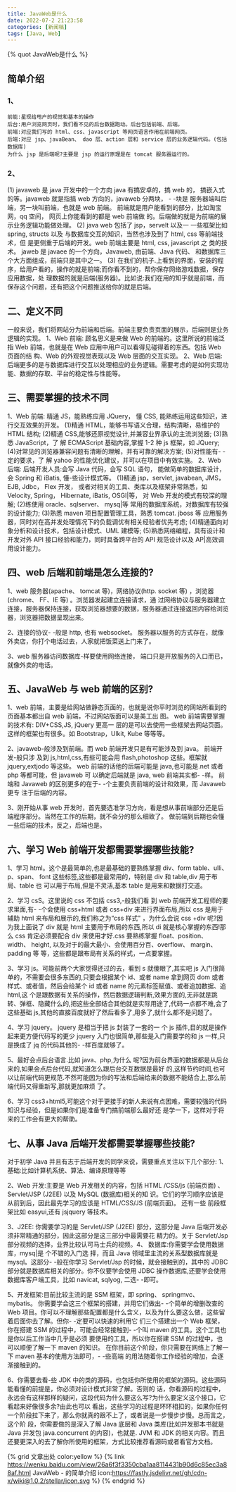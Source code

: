 ```yaml
---
title: JavaWeb是什么
date: 2022-07-2 21:23:58
categories: [新闻稿]
tags: [Java, Web]
---
```


{% quot JavaWeb是什么 %}

## 简单介绍

### 1、

```text
前能:星现给甩户的视觉和基本的操作
后台:用户浏览网页时，我们看不见的后台数据跑动。后台包括前端、后端。
前端:对应我们写的 html、css、javascript 等网页语言作用在前端网页。
后端:对应 jsp、javaBean、 dao 层、action 层和 service 层的业务逻辑代码。(包括数据库)
为什么 jsp 是后端呢?主要是 jsp 的运行原理是在 tomcat 服务器运行的。
```

### 2、

(1) javaweb 是 java 开发中的一个方向 java 有搞安卓的，搞 web 的， 搞嵌入式的等。javaweb 就是指搞 web 方向的，javaweb 分两块， - -块是
服务器端叫后端，另一块叫前端，也就是 web 前端。 前端就是用户能看到的部分，比如淘宝网，qq 空间， 网页上你能看到的都是 web 前端做
的。后端做的就是为前端的展示业务逻辑功能做处理。
(2) java web 包括了 jsp，servelt 以及一 一些框架比如 spring, structs 以及 与数据库交互的知识，当然也涉及到了 html, css 等前端技术，但
是更侧重于后端的开发。web 前端主要是 html, css, javascript 之 类的技术。
jaweb 是 javaee 的一个方向，Javaweb, 由前端、Java 代码、 和数据库三个大方面组成，前端只是其中之一。
(3) 在我们的机子.上看到的界面，安装的程序，给用户看的，操作的就是前端;而你看不到的，帮你保存网络游戏数据，保存应用数据，处
理数据的就是后端(服务器)。比如说:我们在用的知乎就是前端，而保存这个问题，还有把这个问题推送给你的就是后端。

## 二、定义不同

一般来说，我们将网站分为前端和后端。前端主要负责页面的展示，后端则是业务逻辑的实现。
1、Web 前端:
顾名思义是来做 Web 的前端的。这里所说的前端泛指 Web 前端，也就是在 Web 应用中用户可以看得见碰得着的东西。包括 Web 页面的结
构、Web 的外观视觉表现以及 Web 层面的交互实现。
2、Web 后端:
后端更多的是与数据库进行交互以处理相应的业务逻辑。需要考虑的是如何实现功能、数据的存取、平台的稳定性与性能等。

## 三、需要掌握的技术不同

1、Web 前端:
精通 JS，能熟练应用 JQuery， 懂 CSS, 能熟练运用这些知识，进行交互效果的开发。
(1)精通 HTML，能够书写语义合理，结构清晰，易维护的 HTML 结构;
(2)精通 CSS,能够还原视觉设计,并兼容业界承认的主流浏览器;
(3)熟悉 JavaScript，了 解 ECMAScript 基础内容,掌握 1-2 种 js 框架，如 JQuery;
(4)对常见的浏览器兼容问题有清晰的理解，并有可靠的解决方案;
(5)对性能有- -定的要求，了 解 yahoo 的性能优化建议，并可以在项目中有效实施。
2、Web 后端:
后端开发人员:会写 Java 代码，会写 SQL 语句， 能做简单的数据库设计，会 Spring 和 iBatis, 懂-些设计模式等。
(1)精通 jsp，servlet, javabean, JMS， EJB, Jdbc， Flex 开发， 或者对相关的工具、类库以及框架非常熟悉，如 Velocity, Spring， Hibernate, iBatis, OSGI|等， 对 Web 开发的模式有较深的理解;
(2)练使用 oracle、sqlserver、 mysq|等 常用的数据库系统，对数据库有较强的设计能力;
(3)熟悉 maven 项目配置管理工具，熟悉 tomcat. jboss 等 应用服务器，同时对在高并发处理情况下的负载调优有相关经验者优先考虑;
(4)精通面向对象分析和设计技术，包括设计模式、UML 建模等;
(5)熟悉网络编程，具有设计和开发对外 API 接口经验和能力，同时具备跨平台的 API 规范设计以及 AP|高效调用设计能力。

## 四、web 后端和前端是怎么连接的?

1、web 服务器(apache、 tomcat 等)，网络协议(http. socket 等) ，浏览器(chrome、 FF、IE 等) 。浏览器发起建立连接请求，通
过网络协议与服务器建立连接，服务器保持连接，获取浏览器想要的数据，服务器通过连接返回内容给浏览器，浏览器把数据呈现出来。

2、连接的协议- -般是 http, 也有 websocket。 服务器以服务的方式存在，就像外卖店，你打个电话过去，人家就把饭菜送上门来了。

3、web 服务器访问数据库-样要使用网络连接， 端口只是开放服务的入口而已，就像外卖的电话。

## 五、JavaWeb 与 web 前端的区别?

1、web 前端，主要是给网站做静态页面的，也就是说你平时浏览的网站所看到的页面基本都出自 web 前端，不过网站版面可以是美工出
图。
web 前端需要掌握的技术有: DIV+CSS,JS, jQuery 更高一 层的是可以去使用一些框架去网站页面。这样的框架也有很多。如
Bootstrap，Ulkit, Kube 等等等。

2、javaweb-般涉及到前端。而 web 前端开发只是有可能涉及到 java。
前端开发-般只涉 及到 js,html,css,有些可能会用 flash,photoshop 这些。框架就 jquery,extjodo 等这些。
web 前端的话他的后端可能是 java,也可能是.net 或者 php 等都可能，但 javaweb 可 以确定后端就是 java, web 前端其实都- -样。
前端和 Javaweb 的区别更多的在于- -个主要负责前端的设计和效果，而 Javaweb 更专 注于后端的内容。

3、刚开始从事 web 开发时，首先要选准学习方向，看是想从事前端部分还是后端程序部分。当然在工作的后期，就不会分的那么细致了。
做前端到后期也会懂一些后端的技术，反之，后端也是。

## 六、学习 Web 前端开发都需要掌握哪些技能?

1、学习 html。这个是最简单的,也是最基础的要熟练掌握 div、form table、ulli、 p、span、 font 这些标签,这些都是最常用的，特别是 div 和 table,div 用于布局、table 也 可以用于布局,但是不灵活,基本 table 是用来和数据打交道。

2、学习 csS。这里说的 css 不包括 css3,-般我们看 到 web 前端开发工程师的要求里面,有- -个会使用 css+html 或者 css+div 来进行界面布局,所以 css 是用于辅助 html 来布局和展示的,我们称之为“css 样式" ，为什么会说 css +div 呢?因为我上面说了 div 就是 html 主要用于布局的东西,所以 di 就是核心掌握的东西!那么 css 肯定必须要配合 div 来使用才好.css 要熟练掌握 float、position、 width、 height, 以及对于的最大最小、会使用百分百、overflow、 margin、 padding 等 等，这些都是跟布局有关系的样式，一点要掌握。

3、学习 js。可能前两个大家觉得还过的去，看到 s 就傻眼了,其实吧 js 入门很简单的，不需要会很多东西的,只要会根据某个 id、或者 name 拿到网页 dom 或者样式、或者值，然后会给某个 id 或者 name 的元素标签赋值、或者追加数据、追 html,这 个是跟数据有关系的操作，然后数据逻辑判断,效果方面的,无非就是跳转、弹框、隐藏什么的,把这些全部结合其他就是实际用途了,代码一点都不难,会了这些基础 js,其他的直接百度就好了然后看多了,用多了,就什么都不是问题了。

4、学习 jquery。 jquery 是相当于把 js 封装了一套的一 个 js 插件,目的就是操作起来更方便代码写的更少 jquery 入门也很简单,那些是入门需要学的和 js 一样,只是换成了 jq 的代码其他的- -样百度就够了。

5、最好会点后台语言.比如 java、php,为什么 呢?因为前台界面的数据都是从后台来的,如果会点后台代码,就知道怎么跟后台交互数据是最好
的,这样节约时间,也可以让前端代码更规范.不然可能因为你的写法和后端给来的数据不能结合上,那么前端代码又得重新写,那就更加麻烦
了。

6、学习 css3+html5,可能这个对于更接手的新人来说有点困难，需要较强的代码知识与经验，但是如果你们是准备专门搞前端那么最好还
是学一下，这样对于将来的工作会有更大的帮助。

## 七、从事 Java 后端开发都需要掌握哪些技能?

对于初学 Java 并且有志于后端开发的同学来说，需要重点关注以下几个部分:
1、基础:比如计算机系统、算法、编译原理等等

2、Web 开发:主要是 Web 开发相关的内容，包括 HTML /CSS/js (前端页面) 、Servlet/JSP (J2EE) 以及 MySQL (数据库)相关的知
识。它们的学习顺序应该是从前到后，因此最先学习的应该是 HTML/CSS/JS (前端页面)。 还有一些 前段框架比如 easyui,还有 jsjquery
等技术。

3、J2EE: 你需要学习的是 Servlet/JSP (J2EE) 部分，这部分是 Java 后端开发必须非常精通的部分，因此这部分是这三部分中最需要花
精力的。关于 Servlet/Jsp 部分视频的选择，业界比较认可马士兵的视频。4、 数据库:你需要学会使用数据库，mysq|是 个不错的入门选
择，而且 Java 领域里主流的关系型数据库就是 mysql。这部分- -般在你学习 Servlet/Jsp 的时候，就会接触到的，其中的 JDBC 部分就是数据库相关的部分。你不仅要学会使用 JDBC 操作数据库,还要学会使用数据库客户端工具，比如 navicat, sqlyog, 二选- -即可。

5、开发框架:目前比较主流的是 SSM 框架，即 spring、 springmvc、 mybatis。 你需要学会这三个框架的搭建，并用它们做出- -个简单的增删改查的 Web 项目。你可以不理解那些配置都是什么含义，以及为什么要这么做，这些留着后面你去了解。但你- -定要可以快速的利用它
们三个搭建出一个 Web 框架，你在搭建 SSM 的过程中，可能会经常接触到- -个叫 maven 的工具。这个工具也是你以后工作当中几乎是必须
要使用的工具，所以你在搭建 SSM 的过程中，也可以顺便了解一下 maven 的知识。 在你目前这个阶段，你只需要在网络上了解一下 maven
基本的使用方法即可，- -些高端 的用法随着你工作经验的增加，会逐渐接触到的。

6、你需要去看-些 JDK 中的类的源码，也包括你所使用的框架的源码。这些源码能看懂的前提是，你必须对设计模式非常了解。否则的
话，你看源码的过程中，永远会有这样那样的疑问，这段代码为什么要这么写?为什么要定义这个接口，它看起来好像很多余?由此也可以
看出，这些学习的过程是环环相扣的，如果你任何一个阶段拉下来了，那么你就真的跟不上了，或者说是一步慢步步慢。总而言之，这个阶
段，你需要做的是深入了解 Java 底层和 Java 类库(比如并发那本书就是 Java 并发包 java.concurrent 的内容)，也就是. JVM 和 JDK 的相关内容。而且还要更深入的去了解你所使用的框架，方式比较推荐看源码或者看官方文档。

{% grid 文章出处 color:yellow %}
{% link https://wenku.baidu.com/view/26a6f3f3350cba1aa8114431b90d6c85ec3a88af.html JavaWeb&nbsp;-&nbsp;的简单介绍 icon:https://fastly.jsdelivr.net/gh/cdn-x/wiki@1.0.2/stellar/icon.svg %}
{% endgrid %}
